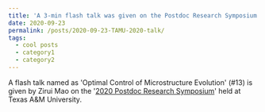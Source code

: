 ```yaml
---
title: 'A 3-min flash talk was given on the Postdoc Research Symposium held at TAMU'
date: 2020-09-23
permalink: /posts/2020-09-23-TAMU-2020-talk/
tags:
  - cool posts
  - category1
  - category2
---
```




A flash talk named as 'Optimal Control of Microstructure Evolution' (#13) is given by Zirui Mao on the '[2020 Postdoc Research Symposium](https://vpr.tamu.edu/postdoctoral-scholars/postdoctoral-symposium)' held at Texas A&M University.